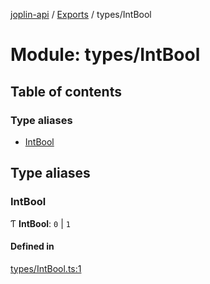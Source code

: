 [joplin-api](../README.md) / [Exports](../modules.md) / types/IntBool

# Module: types/IntBool

## Table of contents

### Type aliases

- [IntBool](types_IntBool.md#intbool)

## Type aliases

### IntBool

Ƭ **IntBool**: `0` \| `1`

#### Defined in

[types/IntBool.ts:1](https://github.com/rxliuli/joplin-utils/blob/f2c832f/libs/joplin-api/src/types/IntBool.ts#L1)
